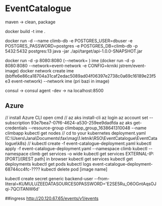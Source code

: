 # EventCatalogue

maven -> clean, package

docker build -t ime .

docker run -d --name climb-db -e POSTGRES_USER=dbuser -e POSTGRES_PASSWORD=postgres -e POSTGRES_DB=climb-db -p 5432:5432 postgres:13
java -jar ./api/target/api-1.0.0-SNAPSHOT.jar

docker run -d -p 8080:8080 (--network= ) ime
(docker run -d -p 8080:8080 --network=event-network -e CONFIG=krniki jstrem/event-image)
docker network create ime (bbffe6e86ca18704a31caf2edac5089ad04f06397e2738c0a69c16189e23f5e3 event-network)
--network ime (pri bazi in image)

consul -> consul agent -dev
-> na localhost:8500



## Azure
// install Azure CLI
open cmd
// az aks install-cli
az login
az account set --subscription 93e7bea7-07f6-4624-a530-259ee9dadfda
az aks get-credentials --resource-group climbapp_group_1638641310048 --name climbapp
kubectl get nodes
// cd to your kubernetes deployment.yaml (C:\Users\Jana\Documents\fax\mag\1.letnik\RSO\EventCatalogue\EventCatalogue\k8s)
// kubectl create -f event-catalogue-deployment.yaml
kubectl apply -f event-catalogue-deployment.yaml --namespace climb
kubectl --namespace climb get services -o wide
kubectl get services
EXTERNAL-IP:[PORT]/[REST path] in browser
kubectl get services
kubectl get deployments
kubectl get pods
kubectl logs event-catalogue-deployment-68744cc4fc-????
kubectl delete pod [image name]

kubectl create secret generic backend-user --from-literal=KUMULUZEEDATASOURCES0PASSWORD='E2SE5Ru_O6OGntAqsOJqi-7QClTANW6d'

##ingress
http://20.120.67.65/events/v1/events
